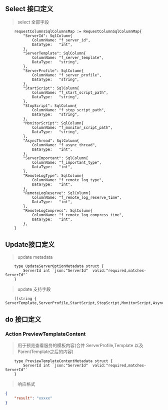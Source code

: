 

## Select 接口定义

> select 全部字段

```gotemplate
	requestColumnsSqlColumnsMap := RequestColumnSqlColumnMap{
		"ServerId": SqlColumn{
			ColumnName: "f_server_id",
			DataType:   "int",
		},
		"ServerTemplate": SqlColumn{
			ColumnName: "f_server_template",
			DataType:   "string",
		},
		"ServerProfile": SqlColumn{
			ColumnName: "f_server_profile",
			DataType:   "string",
		},
		"StartScript": SqlColumn{
			ColumnName: "f_start_script_path",
			DataType:   "string",
		},
		"StopScript": SqlColumn{
			ColumnName: "f_stop_script_path",
			DataType:   "string",
		},
		"MonitorScript": SqlColumn{
			ColumnName: "f_monitor_script_path",
			DataType:   "string",
		},
		"AsyncThread": SqlColumn{
			ColumnName: "f_async_thread",
			DataType:   "int",
		},
		"ServerImportant": SqlColumn{
			ColumnName: "f_important_type",
			DataType:   "int",
		},
		"RemoteLogType": SqlColumn{
			ColumnName: "f_remote_log_type",
			DataType:   "int",
		},
		"RemoteLogReserve": SqlColumn{
			ColumnName: "f_remote_log_reserve_time",
			DataType:   "int",
		},
		"RemoteLogCompress": SqlColumn{
			ColumnName: "f_remote_log_compress_time",
			DataType:   "int",
		},
	}
```
## Update接口定义

> update metadata

```gotemplate
	type UpdateServerOptionMetadata struct {
		ServerId int `json:"ServerId"  valid:"required,matches-ServerId"`
	}
```

> update 支持字段
```gotemplate
    []string { ServerTemplate,ServerProfile,StartScript,StopScript,MonitorScript,AsyncThread,ServerImportant}
``` 

## do 接口定义

### Action  PreviewTemplateContent
> 用于预览查看服务的模板内容(合并 ServerProfile,Template 以及 ParentTemplate之后的内容)
>
```gotemplate
	type PreviewTemplateContentMetadata struct {
		ServerId int `json:"ServerId"  valid:"required,matches-ServerId"`
	}
```

> 响应格式

```json
{
    "result": "xxxxx"
}
```
